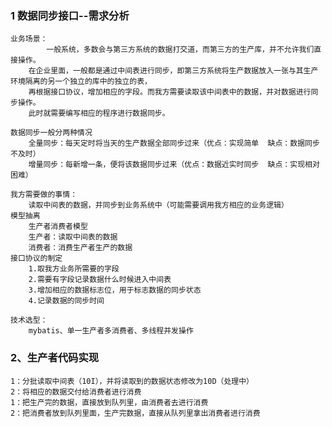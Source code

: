 ### 1 数据同步接口--需求分析
	业务场景：
	        一般系统，多数会与第三方系统的数据打交道，而第三方的生产库，并不允许我们直接操作。
		在企业里面，一般都是通过中间表进行同步，即第三方系统将生产数据放入一张与其生产环境隔离的另一个独立的库中的独立的表，
		再根据接口协议，增加相应的字段。而我方需要读取该中间表中的数据，并对数据进行同步操作。
		此时就需要编写相应的程序进行数据同步。
	
	数据同步一般分两种情况
		全量同步：每天定时将当天的生产数据全部同步过来（优点：实现简单  缺点：数据同步不及时）
		增量同步：每新增一条，便将该数据同步过来（优点：数据近实时同步  缺点：实现相对困难）

	我方需要做的事情：
		读取中间表的数据，并同步到业务系统中（可能需要调用我方相应的业务逻辑）
	模型抽离
		生产者消费者模型
		生产者：读取中间表的数据
		消费者：消费生产者生产的数据
	接口协议的制定
		1.取我方业务所需要的字段
		2.需要有字段记录数据什么时候进入中间表
		3.增加相应的数据标志位，用于标志数据的同步状态
		4.记录数据的同步时间

	技术选型：
		mybatis、单一生产者多消费者、多线程并发操作

### 2、生产者代码实现
	1：分批读取中间表（10I），并将读取到的数据状态修改为10D（处理中）
	2：将相应的数据交付给消费者进行消费
	1：把生产完的数据，直接放到队列里，由消费者去进行消费
	2：把消费者放到队列里面，生产完数据，直接从队列里拿出消费者进行消费

